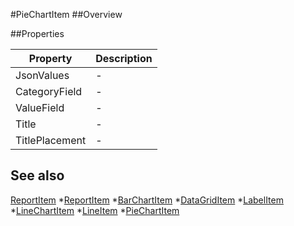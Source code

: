 #PieChartItem
##Overview



##Properties
<table class="table table-condensed table-bordered">
    <thead>
<tr>
<th>Property</th>
<th>Description</th>
</tr>
</thead>
<tbody>
<tr><td>JsonValues</td><td> - </td></tr>
<tr><td>CategoryField</td><td> - </td></tr>
<tr><td>ValueField</td><td> - </td></tr>
<tr><td>Title</td><td> - </td></tr>
<tr><td>TitlePlacement</td><td> - </td></tr>
</tbody></table>



## See also

[ReportItem](ReportItem.html)
*[ReportItem](ReportItem.html)
*[BarChartItem](BarChartItem.html)
*[DataGridItem](DataGridItem.html)
*[LabelItem](LabelItem.html)
*[LineChartItem](LineChartItem.html)
*[LineItem](LineItem.html)
*[PieChartItem](PieChartItem.html)